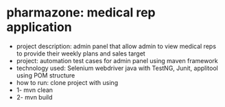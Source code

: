 # pharmazone: medical rep application 
-  project description: admin panel that allow admin to view  medical reps to provide their weekly plans and sales target 
-  project: automation test cases for admin panel using maven framework
-  technology used: Selenium webdriver java with TestNG, Junit, applitool using POM structure
-  how to run: clone project with using 
-  1- mvn clean 
-  2- mvn build

